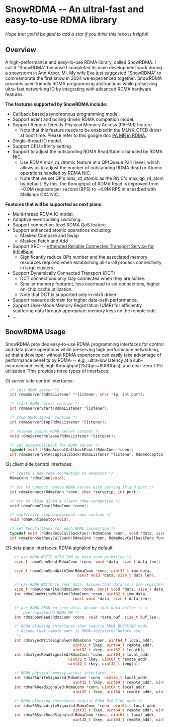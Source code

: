 # SnowRDMA -- An ultral-fast and easy-to-use RDMA library

*Hope that you'd be glad to add a star if you think this repo is helpful!*

## Overview

A high-performance and easy-to-use RDMA library, called SnowRDMA. 
I call it "SnowRDMA" because I completed its main development work during 
a snowstorm in Ann Arbor, MI. My wife Eva just suggested "SnowRDMA" to 
commemorate the first snow in 2024 we experienced together.
SnowRDMA provides user-friendly RDMA programming abstractions while 
preserving ultra-fast networking IO by integrating with advanced RDMA 
hardware features. 

**The features supported by SnowRDMA include:**

- Callback based asynchronous programming model.
- Support event and polling driven RDMA completion model.
- Support Remote Directly Physical Memory Access (PA-MR) feature.
  - Note that this feature needs to be enabled in the MLNX_OFED driver
    at boot time. Please refer to this google doc [PA MR in RDMA
](https://docs.google.com/document/d/12bsFDSS3jV7WQ7OdfP2SEaooYVrPnhxDR8b_hpwQDgc/edit?usp=sharing).
- Single-thread IO model.
- Support CPU affinity setting.
- Support to adjust the outstanding RDMA Read/Atomic handled by RDMA NIC.
  - Use RDMA *max_rd_atomic* feature at a QP(Queue Pair) level, which
    allows us to adjust the number of outstanding RDMA Read or Atomic operations
    handled by RDMA NIC.
  - Note that we set QP's *max_rd_atomic* as the RNIC's max_qp_rd_atom by default.
    By this, the throughput of RDMA Read is improved from ~0.9M requests per second (RPS)
    to ~4.9M RPS in a testbed with Mellanox CX4 NIC.

**Features that will be supported as next plans:**

- Multi-thread RDMA IO model.
- Adaptive event/polling switching.
- Support connection-level RDMA QoS feature.
- Support enhanced atomic operations including:
  - Masked Compare and Swap
  - Masked Fetch and Add 
- Support XRC--- [eXtended Reliable Connected Transport Service for InfiniBand](https://docs.nvidia.com/networking/display/mlnxofedv497100lts/advanced+transport)
  - Significantly reduce QPs number and the associated memory resources required when
    establishing all-to-all process connectivity in large clusters.
- Support Dynamically Connected Transport (DCT)
  - DCT connections only stay connected when they are active.
  - Smaller memory footprint, less overhead to set connections, higher
    on-chip cache utilization.
  - Note that DCT is supported only in mlx5 driver.
- Support resource domain for higher data-path performance.
- Support User-Mode Memory Registration (UMR) for efficiently
  scattering data through appropriate memory keys on the remote side.
- ...




## SnowRDMA Usage

SnowRDMA provides easy-to-use RDMA programming interfaces for control
and data plane operations while preserving high performance networking,
so that a developer without RDMA experience can easily take advantage
of performance benefits by RDMA--- e.g., ultra-low latency at a 
sub-microsecond level, high throughput(25Gbps~800Gbps), and near-zero 
CPU utilization. This provides three types of interfaces:

(1) server side control interfaces:
```c
  /* init RDMA server */
  int rdmaServer(RdmaListener **listener, char *ip, int port);

  /* start RDMA server runtime */
  int rdmaServerStart(RdmaListener *listener);

  /* stop RDMA server runtime */
  int rdmaServerStop(RdmaListener *listener);

  /* release global RDMA server context */
  void rdmaServerRelease(RdmaListener *listener);

  /* set AcceptCallback for RDMA server */
  typedef void (*RdmaAcceptCallbackFunc)(RdmaConn *conn);
  int rdmaServerSetAcceptCallback(RdmaListener *listener, RdmaAcceptCallbackFunc func);

```

(2) client side control interfaces:
```c
  /* create a new rdma connection as endpoint */
  RdmaConn *rdmaConn(void);

  /* try to connect remote RDMA server with serving IP and port */
  int rdmaConnect(RdmaConn *conn, char *serverip, int port);

  /* try to close given a client rdma connection */
  void rdmaConnClose(RdmaConn *conn);

  /* explicitly stop background rdma runtime */
  void rdmaRuntimeStop(void);

  /* set RecvCallback for each RDMA connection */
  typedef void (*RdmaRecvCallbackFunc)(RdmaConn *conn, void *data, size_t data_len);
  int rdmaConnSetRecvCallback(RdmaConn *conn, RdmaRecvCallbackFunc func);
```

(3) data plane interfaces: RDMA signaled by default
```c
    /* use RDMA WRITE WITH IMM as main send primitive */
    size_t rdmaConnSend(RdmaConn *conn, void *data, size_t data_len);

    size_t rdmaConnSendWithImm(RdmaConn *conn, uint32_t imm_data,
                                const void *data, size_t data_len);

    /* use RDMA WRITE to send data. Assume that data is a pre-registered RDMA MR */
    size_t rdmaConnWrite(RdmaConn *conn, const void *data, size_t data_len);
    int rdmaConnWriteWithImm(RdmaConn *conn, uint32_t imm_data,
                              const void *data, size_t data_len);

    /* use RDMA READ to recv data. Assume that data buffer is a
        pre-registered RDMA MR */
    int rdmaConnRead(RdmaConn *conn, void *data_buf, size_t buf_len);

    /* RDMA blocking interfaces that require RDMA_BLOCKING mode.
     * Assume that remote addr is RDMA-registered before use.
     */
    int rdmaSyncWriteSignaled(RdmaConn *conn, uint64_t local_addr,
                              uint32_t lkey, uint64_t remote_addr, 
                              uint32_t rkey, uint32_t length);
    int rdmaSyncReadSignaled(RdmaConn *conn, uint64_t local_addr,
                            uint32_t lkey, uint64_t remote_addr, 
                            uint32_t rkey, uint32_t length);

    /* RDMA physical memory access interfaces. */
    int rdmaPAWriteSignaled(RdmaConn *conn, uint64_t local_addr,
                              uint32_t lkey, uint64_t remote_addr, uint32_t length);
    int rdmaPAReadSignaled(RdmaConn *conn, uint64_t local_addr,
                              uint32_t lkey, uint64_t remote_addr, uint32_t length);

    /* RDMA blocking interfaces require RDMA_BLOCKING mode */
    int rdmaPASyncWriteSignaled(RdmaConn *conn, uint64_t local_addr,
                              uint32_t lkey, uint64_t remote_addr, uint32_t length);
    int rdmaPASyncReadSignaled(RdmaConn *conn, uint64_t local_addr,
                              uint32_t lkey, uint64_t remote_addr, uint32_t length);
```
